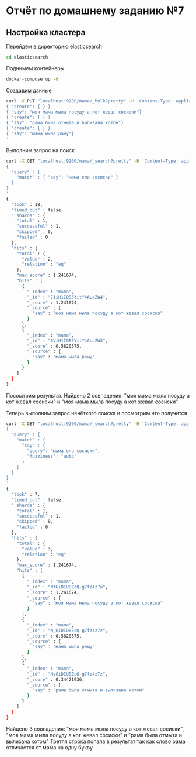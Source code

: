 # Отчёт по домашнему заданию №7

## Настройка кластера

Перейдём в директорию elasticsearch
```bash
cd elasticsearch
```

Поднимем контейнеры
```bash
docker-compose up -d
```

Создадим данные
```bash
curl -X PUT "localhost:9200/mama/_bulk?pretty" -H 'Content-Type: application/json' -d'
{ "create": { } }
{ "say": "моя мама мыла посуду а кот жевал сосиски"}
{ "create": { } }
{ "say": "рама была отмыта и вылизана котом"}
{ "create": { } }
{ "say": "мама мыла раму"}
'
```

Выполним запрос на поиск
```bash
curl -X GET "localhost:9200/mama/_search?pretty" -H 'Content-Type: application/json' -d'
{
  "query" : {
    "match" : { "say": "мама ела сосиски" }
  }
}
'
{
  "took" : 18,
  "timed_out" : false,
  "_shards" : {
    "total" : 1,
    "successful" : 1,
    "skipped" : 0,
    "failed" : 0
  },
  "hits" : {
    "total" : {
      "value" : 2,
      "relation" : "eq"
    },
    "max_score" : 1.241674,
    "hits" : [
      {
        "_index" : "mama",
        "_id" : "71iH1IQB5YitY4ALaZW4",
        "_score" : 1.241674,
        "_source" : {
          "say" : "моя мама мыла посуду а кот жевал сосиски"
        }
      },
      {
        "_index" : "mama",
        "_id" : "8ViH1IQB5YitY4ALaZW5",
        "_score" : 0.5820575,
        "_source" : {
          "say" : "мама мыла раму"
        }
      }
    ]
  }
}
```
Посомтрим результат.
Найдено 2 совпадения: "моя мама мыла посуду а кот жевал сосиски" и "моя мама мыла посуду а кот жевал сосиски"

Теперь выполним запрос нечёткого поиска и посмотрим что получится
```bash
curl -X GET "localhost:9200/mama/_search?pretty" -H 'Content-Type: application/json' -d'
{
  "query" : {
    "match" : { 
      "say" : {
        "query": "мама ела сосиски",
        "fuzziness": "auto"
      }
    }
  }
}
'
{
  "took" : 7,
  "timed_out" : false,
  "_shards" : {
    "total" : 1,
    "successful" : 1,
    "skipped" : 0,
    "failed" : 0
  },
  "hits" : {
    "total" : {
      "value" : 3,
      "relation" : "eq"
    },
    "max_score" : 1.241674,
    "hits" : [
      {
        "_index" : "mama",
        "_id" : "NfGiDIUBZcQ-g7fz4z7w",
        "_score" : 1.241674,
        "_source" : {
          "say" : "моя мама мыла посуду а кот жевал сосиски"
        }
      },
      {
        "_index" : "mama",
        "_id" : "N_GiDIUBZcQ-g7fz4z7z",
        "_score" : 0.5820575,
        "_source" : {
          "say" : "мама мыла раму"
        }
      },
      {
        "_index" : "mama",
        "_id" : "NvGiDIUBZcQ-g7fz4z7z",
        "_score" : 0.34421936,
        "_source" : {
          "say" : "рама была отмыта и вылизана котом"
        }
      }
    ]
  }
}
```
Найдено 3 совпадения: "моя мама мыла посуду а кот жевал сосиски", "моя мама мыла посуду а кот жевал сосиски" и "рама была отмыта и вылизана котом"
Третяя строка попала в результат так как слово рама отличается от мама на одну букву